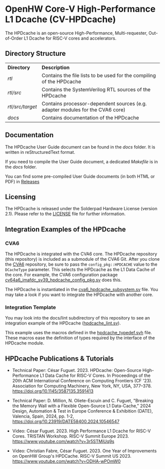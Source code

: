 # OpenHW Core-V High-Performance L1 Dcache (CV-HPDcache)

The HPDcache is an open-source High-Performance, Multi-requester, Out-of-Order L1 Dcache for RISC-V cores and accelerators.


## Directory Structure

<table>
  <tr>
    <th style="text-align:left;width:20%">Directory</th>
    <th style="text-align:left">Description</th>
  </tr>
  <tr>
    <td><i>rtl</i></td>
    <td>Contains the file lists to be used for the compiling of the HPDcache</td>
  </tr>
  <tr>
    <td><i>rtl/src<i></td>
    <td>Contains the SystemVerilog RTL sources of the HPDcache</td>
  </tr>
  <tr>
    <td><i>rtl/src/target</i></td>
    <td>Contains processor-dependent sources (e.g. adapter modules for the CVA6 core)</td>
  </tr>
  <tr>
    <td><i>docs</i></td>
    <td>Contains documentation of the HPDcache</td>
  </tr>
</table>


## Documentation

The HPDcache User Guide document can be found in the *docs* folder.
It is written in reStructuredText format.

If you need to compile the User Guide document, a dedicated *Makefile* is in the *docs* folder.

You can find some pre-compiled User Guide documents (in both HTML or PDF) in [Releases](https://github.com/openhwgroup/cv-hpdcache/releases)


## Licensing

The HPDcache is released under the Solderpad Hardware License (version 2.1).
Please refer to the [LICENSE](LICENSE) file for further information.


## Integration Examples of the HPDcache

### CVA6

The HPDcache is integrated with the CVA6 core.
The HPDcache repository (this repository) is included as a submodule of the CVA6 Git.
After you clone the [CVA6](https://github.com/openhwgroup/cva6) repository, be sure to pass the ``config_pkg::HPDCACHE`` value to the ``DCacheType`` parameter.
This selects the HPDcache as the L1 Data Cache of the core.
For example, the CVA6 configuration package [cv64a6_imafdc_sv39_hpdcache_config_pkg.sv](https://github.com/openhwgroup/cva6/blob/master/core/include/cv64a6_imafdc_sv39_hpdcache_config_pkg.sv) does this.

The HPDcache is instantiated in the [cva6_hpdcache_subsystem.sv](https://github.com/openhwgroup/cva6/blob/master/core/cache_subsystem/cva6_hpdcache_subsystem.sv) file.
You may take a look if you want to integrate the HPDcache with another core.

### Integration Template

You may look into the docs/lint subdirectory of this repository to see an integration example of the HPDcache ([hpdcache_lint.sv](docs/lint/hpdcache_lint.sv)).

This example uses the macros defined in the [hpdcache_typedef.svh](rtl/include/hpdcache_typedef.svh) file.
These macros ease the definition of types required by the interface of the HPDcache module.


## HPDcache Publications & Tutorials

- Technical Paper: César Fuguet. 2023. HPDcache: Open-Source High-Performance L1 Data Cache for RISC-V Cores. In Proceedings of the 20th ACM International Conference on Computing Frontiers (CF '23). Association for Computing Machinery, New York, NY, USA, 377–378. <https://doi.org/10.1145/3587135.3591413>

- Technical Paper: D. Million, N. Oliete-Escuín and C. Fuguet, "Breaking the Memory Wall with a Flexible Open-Source L1 Data-Cache," 2024 Design, Automation & Test in Europe Conference & Exhibition (DATE), Valencia, Spain, 2024, pp. 1-2, <https://doi.org/10.23919/DATE58400.2024.10546547>

- Video: César Fuguet. 2023. High Performance L1 Dcache for RISC-V Cores. TRISTAN Workshop. RISC-V Summit Europe 2023. <https://www.youtube.com/watch?v=3r5STMiUq9s>

- Video: Christian Fabre, César Fuguet. 2023. One Year of Improvements on OpenHW Group's HPDCache. RISC-V Summit US 2023. <https://www.youtube.com/watch?v=ODHA-wPOmW0>
